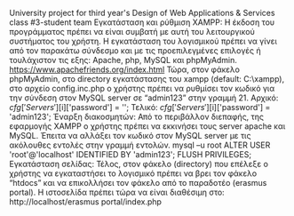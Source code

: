 University project for third year's Design of Web Applications & Services class
#3-student team
Εγκατάσταση και ρύθμιση XAMPP: 
Η έκδοση του προγράμματος πρέπει να είναι συμβατή με αυτή του λειτουργικού 
συστήματος του χρήστη. Η εγκατάσταση του λογισμικού πρέπει να γίνει από τον παρακάτω 
σύνδεσμο και με τις προεπιλεγμένες επιλογές ή τουλάχιστον τις εξης: 
Apache, php, MySQL και  phpMyAdmin. 
https://www.apachefriends.org/index.html 
Τώρα, στον φάκελο phpMyAdmin, στο directory εγκατάστασης του xampp (default: 
C:\xampp), στο αρχείο config.inc.php ο χρήστης πρέπει να ρυθμίσει τον κωδικό 
για την σύνδεση στον MySQL server σε “admin123” στην γραμμή 21. 
Αρχικό: 
$cfg['Servers'][$i]['password'] = ''; 
Τελικό: 
$cfg['Servers'][$i]['password'] = 'admin123'; 
Έναρξη διακοσμητών: 
Από το περιβάλλον διεπαφής, της εφαρμογής XAMPP ο χρήστης πρέπει να 
εκκινήσει τους server apache και MySQL. Έπειτα να αλλάξει τον κωδικό στον 
MySQL server με τις ακόλουθες εντολές στην γραμμή εντολών. 
mysql –u root 
ALTER USER 'root'@'localhost' IDENTIFIED BY 'admin123'; 
FLUSH PRIVILEGES; 
Εγκατάσταση σελίδας: 
Τέλος, στον φάκελο (directory) που επέλεξε ο χρήστης να εγκαταστήσει το 
λογισμικό πρέπει να βρει τον φάκελο “htdocs” και να επικολλήσει τον φάκελο 
από το παραδοτέο (erasmus portal). 
Η ιστοσελίδα πρέπει τώρα να είναι διαθέσιμη στο: 
http://localhost/erasmus portal/index.php
